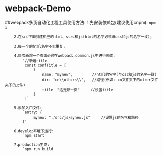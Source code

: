 # webpack-Demo

##webpack多页自动化工程工具使用方法:
        1.先安装依赖包(建议使用cnpm):
            `npm i`

        2.在src下面创建相应的html、scss和js(html的名字必须跟css和js的名字一致);

        3.每一个的html名字不能重复;

        4.每次新增一个页面必须在webpack.common.js中进行修改:
            `//新增title
             const confTitle = [
                 {
                     name: "mynew",         //html的名字(与css和js的名字一致)
                     dir: "cn\\others\\",   //路径(例如: cn文件夹下的other文件夹下的文件)
                     title: "这是新一页"     //设置title
                 }
             ]`

        5.添加入口文件:
            `entry: {
                 mynew: "./src/js/mynew.js"     //设置js的名字和路径
            }`

        6.develop环境下运行:
            `npm start`

        7.production生成:
            `npm run build`